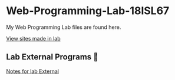 # Web-Programming-Lab-18ISL67
My Web Programming Lab files are found here.

[View sites made in lab](https://raghunathan-r.github.io/Web-Programming-Lab-18ISL67/)

## Lab External Programs 📍
[Notes for lab External](https://raghunathan.notion.site/Lab-Externals-Practice-Web-Tech-6be5efb42cf540899fea51fd1431b7ed)
